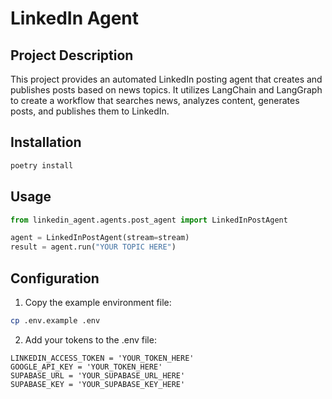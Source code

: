 # LinkedIn Agent

## Project Description
This project provides an automated LinkedIn posting agent that creates and publishes posts based on news topics. It utilizes LangChain and LangGraph to create a workflow that searches news, analyzes content, generates posts, and publishes them to LinkedIn.

## Installation
```bash
poetry install
```

## Usage
```python
from linkedin_agent.agents.post_agent import LinkedInPostAgent

agent = LinkedInPostAgent(stream=stream)
result = agent.run("YOUR TOPIC HERE")
```

## Configuration

1. Copy the example environment file:
```bash
cp .env.example .env
```
2. Add your tokens to the .env file:
```
LINKEDIN_ACCESS_TOKEN = 'YOUR_TOKEN_HERE'
GOOGLE_API_KEY = 'YOUR_TOKEN_HERE'
SUPABASE_URL = 'YOUR_SUPABASE_URL_HERE'
SUPABASE_KEY = 'YOUR_SUPABASE_KEY_HERE'
```